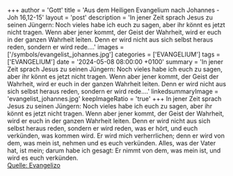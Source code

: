 +++
author = 'Gott'
title = 'Aus dem Heiligen Evangelium nach Johannes - Joh 16,12-15'
layout = 'post'
description = 'In jener Zeit sprach Jesus zu seinen Jüngern: Noch vieles habe ich euch zu sagen, aber ihr könnt es jetzt nicht tragen. Wenn aber jener kommt, der Geist der Wahrheit, wird er euch in der ganzen Wahrheit leiten. Denn er wird nicht aus sich selbst heraus reden, sondern er wird rede....'
images = ['/symbols/evangelist_johannes.jpg']
categories = ['EVANGELIUM']
tags = ['EVANGELIUM']
date = '2024-05-08 08:00:00 +0100'
summary = 'In jener Zeit sprach Jesus zu seinen Jüngern: Noch vieles habe ich euch zu sagen, aber ihr könnt es jetzt nicht tragen. Wenn aber jener kommt, der Geist der Wahrheit, wird er euch in der ganzen Wahrheit leiten. Denn er wird nicht aus sich selbst heraus reden, sondern er wird rede....'
linkedsummaryImage = 'evangelist_johannes.jpg'
keepImageRatio = 'true'
+++
In jener Zeit sprach Jesus zu seinen Jüngern: Noch vieles habe ich euch zu sagen, aber ihr könnt es jetzt nicht tragen.
Wenn aber jener kommt, der Geist der Wahrheit, wird er euch in der ganzen Wahrheit leiten. Denn er wird nicht aus sich selbst heraus reden, sondern er wird reden, was er hört, und euch verkünden, was kommen wird.<!--more-->
Er wird mich verherrlichen; denn er wird von dem, was mein ist, nehmen und es euch verkünden.
Alles, was der Vater hat, ist mein; darum habe ich gesagt: Er nimmt von dem, was mein ist, und wird es euch verkünden.<br> [Quelle: Evangelizo](https://evangeliumtagfuertag.org/DE/gospel)